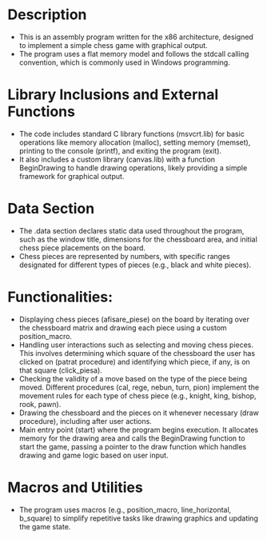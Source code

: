 # Description
- This is an assembly program written for the x86 architecture, designed to implement a simple chess game with graphical output. 
- The program uses a flat memory model and follows the stdcall calling convention, which is commonly used in Windows programming.

# Library Inclusions and External Functions
- The code includes standard C library functions (msvcrt.lib) for basic operations like memory allocation (malloc), setting memory (memset), printing to the console (printf), and exiting the program (exit).
- It also includes a custom library (canvas.lib) with a function BeginDrawing to handle drawing operations, likely providing a simple framework for graphical output.
  
# Data Section
- The .data section declares static data used throughout the program, such as the window title, dimensions for the chessboard area, and initial chess piece placements on the board.
- Chess pieces are represented by numbers, with specific ranges designated for different types of pieces (e.g., black and white pieces).

# Functionalities:

- Displaying chess pieces (afisare_piese) on the board by iterating over the chessboard matrix and drawing each piece using a custom position_macro.
- Handling user interactions such as selecting and moving chess pieces. This involves determining which square of the chessboard the user has clicked on (patrat procedure) and identifying which piece, if any, is on that square (click_piesa).
- Checking the validity of a move based on the type of the piece being moved. Different procedures (cal, rege, nebun, turn, pion) implement the movement rules for each type of chess piece (e.g., knight, king, bishop, rook, pawn).
- Drawing the chessboard and the pieces on it whenever necessary (draw procedure), including after user actions.
- Main entry point (start) where the program begins execution. It allocates memory for the drawing area and calls the BeginDrawing function to start the game, passing a pointer to the draw function which handles drawing and game logic based on user input.

# Macros and Utilities
- The program uses macros (e.g., position_macro, line_horizontal, b_square) to simplify repetitive tasks like drawing graphics and updating the game state.
